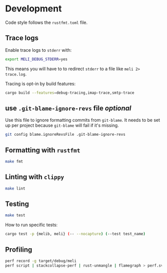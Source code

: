 # Development

Code style follows the `rustfmt.toml` file.

## Trace logs

Enable trace logs to `stderr` with:

```sh
export MELI_DEBUG_STDERR=yes
```

This means you will have to to redirect `stderr` to a file like `meli 2> trace.log`.

Tracing is opt-in by build features:

```sh
cargo build --features=debug-tracing,imap-trace,smtp-trace
```

## use `.git-blame-ignore-revs` file _optional_

Use this file to ignore formatting commits from `git-blame`.
It needs to be set up per project because `git-blame` will fail if it's missing.

```sh
git config blame.ignoreRevsFile .git-blame-ignore-revs
```

## Formatting with `rustfmt`

```sh
make fmt
```

## Linting with `clippy`

```sh
make lint
```

## Testing

```sh
make test
```

How to run specific tests:

```sh
cargo test -p {melib, meli} (-- --nocapture) (--test test_name)
```

## Profiling

```sh
perf record -g target/debug/meli
perf script | stackcollapse-perf | rust-unmangle | flamegraph > perf.svg
```
<!--  -->
<!-- ## Running fuzz targets -->
<!--  -->
<!-- Note: `cargo-fuzz` requires the nightly toolchain. -->
<!--  -->
<!-- ```sh -->
<!-- cargo +nightly fuzz run envelope_parse -- -dict=fuzz/envelope_tokens.dict -->
<!-- ``` -->
